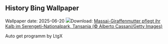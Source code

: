 ## History Bing Wallpaper
Wallpaper date: 2025-06-20
![](https://www.bing.com/th?id=OHR.SerengetiGiraffe_DE-DE4851504112_UHD.jpg&w=1000)Download: [Massai-Giraffenmutter pflegt ihr Kalb im Serengeti-Nationalpark, Tansania (© Alberto Cassani/Getty Images)](https://www.bing.com/th?id=OHR.SerengetiGiraffe_DE-DE4851504112_UHD.jpg)

Auto get programm by LtgX
